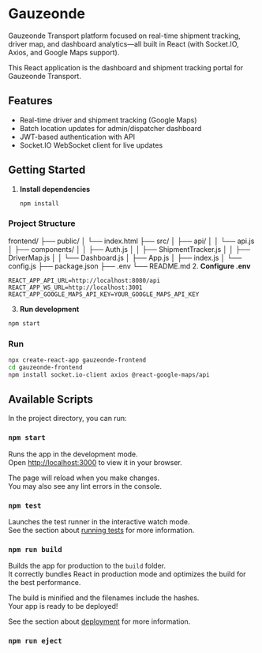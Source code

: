 
# Gauzeonde
Gauzeonde Transport platform focused on real-time shipment tracking, driver map, and dashboard analytics—all built in React (with Socket.IO, Axios, and Google Maps support).

This React application is the dashboard and shipment tracking portal for Gauzeonde Transport.

## Features

- Real-time driver and shipment tracking (Google Maps)
- Batch location updates for admin/dispatcher dashboard
- JWT-based authentication with API
- Socket.IO WebSocket client for live updates

## Getting Started

1. **Install dependencies**

   ```bash
   npm install

### Project Structure

frontend/
├── public/
│   └── index.html
├── src/
│   ├── api/
│   │   └── api.js
│   ├── components/
│   │   ├── Auth.js
│   │   ├── ShipmentTracker.js
│   │   ├── DriverMap.js
│   │   └── Dashboard.js
│   ├── App.js
│   ├── index.js
│   └── config.js
├── package.json
├── .env
└── README.md
2. **Configure .env**

```
REACT_APP_API_URL=http://localhost:8080/api
REACT_APP_WS_URL=http://localhost:3001
REACT_APP_GOOGLE_MAPS_API_KEY=YOUR_GOOGLE_MAPS_API_KEY
```
3. **Run development**
```bash
npm start
```

### Run

```bash
npx create-react-app gauzeonde-frontend
cd gauzeonde-frontend
npm install socket.io-client axios @react-google-maps/api
```

## Available Scripts

In the project directory, you can run:

### `npm start`

Runs the app in the development mode.\
Open [http://localhost:3000](http://localhost:3000) to view it in your browser.

The page will reload when you make changes.\
You may also see any lint errors in the console.

### `npm test`

Launches the test runner in the interactive watch mode.\
See the section about [running tests](https://facebook.github.io/create-react-app/docs/running-tests) for more information.

### `npm run build`

Builds the app for production to the `build` folder.\
It correctly bundles React in production mode and optimizes the build for the best performance.

The build is minified and the filenames include the hashes.\
Your app is ready to be deployed!

See the section about [deployment](https://facebook.github.io/create-react-app/docs/deployment) for more information.

### `npm run eject`
